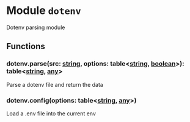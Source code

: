
# Module `dotenv`

Dotenv parsing module









## Functions


### dotenv.parse(src: [string](https://www.lua.org/pil/2.4.html), options: table&lt;[string](https://www.lua.org/pil/2.4.html), [boolean](https://www.lua.org/pil/2.2.html)&gt;): table&lt;[string](https://www.lua.org/pil/2.4.html), [any](https://www.lua.org/pil/contents.html#2)&gt;

Parse a dotenv file and return the data


### dotenv.config(options: table&lt;[string](https://www.lua.org/pil/2.4.html), [any](https://www.lua.org/pil/contents.html#2)&gt;)

Load a .env file into the current env

